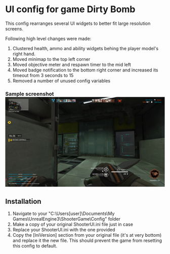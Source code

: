 # UI config for game Dirty Bomb
This config rearranges several UI widgets to better fit large resolution screens.

Following high level changes were made:

1. Clustered health, ammo and ability widgets behing the player model's right hand.
2. Moved minimap to the top left corner
3. Moved objective meter and respawn timer to the mid left
4. Moved badge notification to the bottom right corner and increased its timeout from 3 seconds to 15
5. Removed a number of unused config variables

### Sample screenshot ![logo](/screenshot_1.png)

## Installation
1. Navigate to your "C:\Users\[user]\Documents\My Games\UnrealEngine3\ShooterGame\Config" folder
2. Make a copy of your original ShooterUI.ini file just in case
3. Replace your ShooterUI.ini with the one provided
4. Copy the [IniVersion] section from your original file (it's at very bottom) and replace it the new file. This should prevent the game from resetting this config to default.
